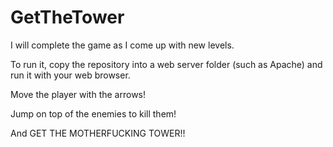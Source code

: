 GetTheTower
===========
I will complete the game as I come up with new levels.

To run it, copy the repository into a web server folder (such as Apache) and run it with your web browser.

Move the player with the arrows!

Jump on top of the enemies to kill them!

And GET THE MOTHERFUCKING TOWER!!
